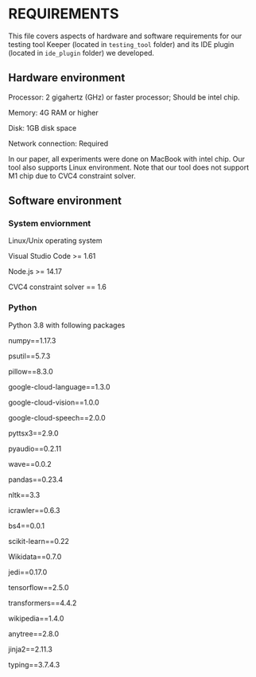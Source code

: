 # REQUIREMENTS

This file covers aspects of hardware and software requirements for our testing tool Keeper (located in `testing_tool` folder) and its IDE plugin (located in `ide_plugin` folder) we developed.

## Hardware environment

Processor: 2 gigahertz (GHz) or faster processor; Should be intel chip.

Memory: 4G RAM or higher

Disk: 1GB disk space

Network connection: Required

In our paper, all experiments were done on MacBook with intel chip. Our tool also supports Linux environment. Note that our tool does not support M1 chip due to CVC4 constraint solver.

## Software environment

### System enviornment
Linux/Unix operating system

Visual Studio Code >= 1.61

Node.js >= 14.17

CVC4 constraint solver == 1.6

### Python
Python 3.8 with following packages

numpy==1.17.3

psutil==5.7.3 

pillow==8.3.0

google-cloud-language==1.3.0

google-cloud-vision==1.0.0

google-cloud-speech==2.0.0

pyttsx3==2.9.0

pyaudio==0.2.11

wave==0.0.2

pandas==0.23.4

nltk==3.3

icrawler==0.6.3

bs4==0.0.1

scikit-learn==0.22

Wikidata==0.7.0

jedi==0.17.0

tensorflow==2.5.0

transformers==4.4.2

wikipedia==1.4.0

anytree==2.8.0

jinja2==2.11.3

typing==3.7.4.3

